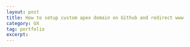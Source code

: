 ```yaml
---
layout: post
title: How to setup custom apex domain on Github and redirect www
category: UX
tag: portfolio
excerpt: 
---    
```

